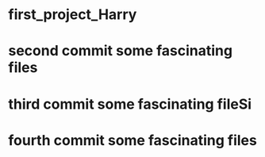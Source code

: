 # first_project_Harry
# second commit some fascinating files
# third commit some fascinating fileSi
# fourth commit some fascinating files
